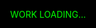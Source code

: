 ```yaml
---
layout: null
title: Work
permalink: /work/
excerpt: "artwork"
---
```

<html lang="en">
<head>
  <meta charset="UTF-8">
  <meta name="viewport" content="width=device-width, initial-scale=1.0">
  <title>Work - Kohlman Harshbarger</title>
  <link rel="stylesheet" href="/assets/css/work.css">
  <link rel="stylesheet" href="/assets/css/terminal.css">
  <link rel="stylesheet" href="/assets/css/style.css">
  <style>
    body {
      overflow-y: auto !important; /* Force scrolling to be enabled */
      height: auto !important; /* Allow body to expand with content */
      min-height: 100vh;
      animation: none !important; /* Prevent flashing/flickering */
    }  
    .container {
      padding-top: 70px; /* Space for fixed header */
      padding-bottom: 40px; /* Bottom padding for scrolling */
    }
    .home-button {
      font-size: 28px;
      font-weight: bold;
      position: fixed; /* Keep button visible while scrolling */
      top: 20px;
      left: 20px;
      z-index: 1001;
      background: rgba(0, 0, 0, 0.7);
      padding: 10px 15px;
      border-radius: 5px;
      color: #00ff00;
      text-decoration: none;
      border: 1px solid #00ff00;
      box-shadow: 0 0 10px #00ff00;
    }  
    .home-button:hover {
      background: rgba(0, 255, 0, 0.2);
    }
    .art-grid {
      display: grid;
      grid-template-columns: 1fr;
      grid-gap: 45px;
      margin: 0 auto;
      max-width: 1200px;
    }
    .art-item {
      margin-bottom: 15px;
      cursor: pointer;
    }
    .art-image-grid {
      display: block !important;
      opacity: 1 !important;
      width: 100%;
      height: auto;
      max-height: 1000px;
      object-fit: contain;
    }
    .art-title {
      margin-top: 12px;
      text-align: center;
      font-size: 18px;
    }
    /* Loading screen styles */
    .loading-screen {
      position: fixed;
      top: 0;
      left: 0;
      width: 100%;
      height: 100%;
      background: black;
      color: #00ff00;
      display: flex;
      flex-direction: column;
      align-items: center;
      justify-content: center;
      z-index: 3000;
    }
    /* Override any styles that might be preventing scrolling */
    html, body {
      overflow: auto !important;
    }
    /* Improve modal and close button visibility */
    .modal {
      background: rgba(0, 0, 0, 0.9);
    }
    .close-button {
      position: absolute;
      top: 20px;
      right: 20px;
      font-size: 40px;
      background: rgba(0, 0, 0, 0.7);
      color: #ff0000; /* Red for better visibility */
      width: 50px;
      height: 50px;
      border-radius: 25px;
      border: 2px solid #ff0000;
      display: flex;
      align-items: center;
      justify-content: center;
      cursor: pointer;
      box-shadow: 0 0 15px #ff0000;
      z-index: 2001;
    }
    .close-button:hover {
      background: rgba(255, 0, 0, 0.3);
      transform: scale(1.1);
    }
    /* Year ticker */
    .year-ticker {
      position: fixed;
      top: 20px;
      right: 20px;
      font-size: 28px !important;
      font-weight: bold;
      z-index: 1001;
      background: rgba(0, 0, 0, 0.7);
      padding: 10px 15px;
      border-radius: 5px;
      color: #00ff00;
      border: 1px solid #00ff00;
      box-shadow: 0 0 10px #00ff00;
    }
    /* Improved modal navigation */
    #modal-prev, #modal-next {
      background: rgba(0, 0, 0, 0.7);
      color: #00ff00;
      border: 2px solid #00ff00;
      width: 50px;
      height: 80px;
      font-size: 30px;
      display: flex;
      align-items: center;
      justify-content: center;
      box-shadow: 0 0 15px #00ff00;
    }
    #modal-prev:hover, #modal-next:hover {
      background: rgba(0, 255, 0, 0.2);
    } 
    /* Improve modal content */
    .modal-content {
      padding: 30px;
      border: 1px solid #00ff00;
      box-shadow: 0 0 20px #00ff00;
    }
    .modal-content p {
      margin: 10px 0;
      font-size: 18px;
    }
  </style>
</head>
<body>
  <!-- Loading Screen -->
  <div class="loading-screen" id="loading-screen">
    <div>WORK LOADING...</div>
    <div class="loading-bar"></div>
  </div>

  <div class="header">WORK</div>
  <div class="container">
    <a href="javascript:void(0)" onclick="returnToHome()" class="home-button">&lt; Back to Home</a>
    <div id="year-ticker" class="year-ticker"></div>
    <!-- Page content -->
    <div id="work-content" style="display:none;">
      <div class="art-grid" id="art-grid">
        {% assign works = site.data.artindex %}
        {% if works %}
          {% assign years = works | group_by: "Year" | sort: "name" | reverse %}
          {% for year in years %}
            {% for work in year.items %}
              {% assign imagePath = work.ImageFilename | split: ',' | first | strip %}
              <div class="art-item" data-year="{{ year.name }}" onclick="openModal('{{ work.ImageFilename | escape }}', '{{ work.Title | escape }}', '{{ work.Material | escape }}', '{{ work.Dimensions | escape }}', '{{ work.Description | escape }}')">
                <img src="{{ site.baseurl }}/assets/images/{{ imagePath }}" alt="{{ work.Title | strip }}" class="art-image-grid">
                <p class="art-title">{{ work.Title | strip }}</p>
              </div>
            {% endfor %}
          {% endfor %}
        {% else %}
          <p>No artwork data found.</p>
        {% endif %}
      </div>
    </div>
  </div>

  <!-- Modal Structure for Image Enlargement -->
  <div id="image-modal" class="modal">
    <div class="modal-content">
      <button class="close-button" onclick="closeModal()">&times;</button>
      <img id="modal-image" src="" alt="">
      <p id="modal-title"></p>
      <p id="modal-material"></p>
      <p id="modal-dimensions"></p>
      <p id="modal-description"></p>
      <button id="modal-prev" class="carousel-arrow prev" onclick="navigateModal(-1)">&#10094;</button>
      <button id="modal-next" class="carousel-arrow next" onclick="navigateModal(1)">&#10095;</button>
    </div>
  </div>

  <script>
    // Carousel Functionality
    function moveCarousel(button, direction) {
      const carousel = button.parentElement;
      const items = carousel.querySelectorAll('.carousel-item');
      let activeIndex = Array.from(items).findIndex(item => item.classList.contains('active'));

      items[activeIndex].classList.remove('active');

      activeIndex += direction;

      if (activeIndex >= items.length) {
        activeIndex = 0;
      } else if (activeIndex < 0) {
        activeIndex = items.length - 1;
      }

      items[activeIndex].classList.add('active');
    }

    // Year Ticker Functionality
    function updateYearOnScroll() {
      const items = document.querySelectorAll('.art-item');
      let currentYear = '';
      let scrollPosition = window.scrollY + window.innerHeight / 2;
      items.forEach(item => {
        const rect = item.getBoundingClientRect();
        const itemTop = rect.top + window.scrollY;
        const itemBottom = itemTop + rect.height;
        if (scrollPosition >= itemTop && scrollPosition <= itemBottom) {
          currentYear = item.getAttribute('data-year');
        }
      });
      const ticker = document.getElementById('year-ticker');
      if (ticker && currentYear) {
        ticker.textContent = currentYear;
      }
    }

    // Modal Functionality
    let currentIndex = 0;
    let currentItems = [];

    function openModal(imageFilename, title, material, dimensions, description) {
      const modal = document.getElementById('image-modal');
      const modalImage = document.getElementById('modal-image');
      const modalTitle = document.getElementById('modal-title');
      const modalMaterial = document.getElementById('modal-material');
      const modalDimensions = document.getElementById('modal-dimensions');
      const modalDescription = document.getElementById('modal-description');

      currentItems = imageFilename.split(',');
      currentIndex = 0;

      modalImage.src = `/assets/images/${currentItems[currentIndex].trim()}`;
      modalTitle.textContent = title;
      modalMaterial.textContent = `Material: ${material}`;
      modalDimensions.textContent = `Dimensions: ${dimensions}`;
      modalDescription.textContent = `Description: ${description}`;

      modal.style.display = 'flex';
      
      // Add keyboard controls for modal
      document.addEventListener('keydown', handleKeyPress);
    }

    function closeModal() {
      const modal = document.getElementById('image-modal');
      modal.style.display = 'none';
      
      // Remove keyboard event listener when modal is closed
      document.removeEventListener('keydown', handleKeyPress);
    }
    
    // Handle keyboard navigation in modal
    function handleKeyPress(e) {
      if (e.key === 'Escape') {
        closeModal();
      } else if (e.key === 'ArrowLeft') {
        navigateModal(-1);
      } else if (e.key === 'ArrowRight') {
        navigateModal(1);
      }
    }

    function navigateModal(direction) {
      currentIndex += direction;

      if (currentIndex >= currentItems.length) {
        currentIndex = 0;
      } else if (currentIndex < 0) {
        currentIndex = currentItems.length - 1;
      }

      const modalImage = document.getElementById('modal-image');
      modalImage.src = `/assets/images/${currentItems[currentIndex].trim()}`;
    }
    
    // Return to Home functionality
    function returnToHome() {
      const body = document.body;
      
      // Add glitch effect
      body.classList.add('glitch');
      setTimeout(() => {
        body.classList.remove('glitch');
        body.classList.add('power-down');
        
        setTimeout(() => {
          // Random selection of loading messages
          const allMessages = [
            "Navigating home...",
            "Loading grass...",
            "Wrangling ducks...",
            "Compiling memories...",
            "Tuning reality...",
            "Synchronizing vibes...",
            "Adjusting atmosphere...",
            "Calibrating coziness...",
            "Preparing existential crisis...",
            "Evicting ghosts...",
            "Defragmenting dreams...",
            "Unpacking nostalgia...",
            "Rendering nostalgia...",
            "Debugging childhood...",
            "Deleting bad decisions...",
            "Pouring a drink...",
            "Checking if door is locked...",
            "Refilling existential dread..."
          ];
          
          // Randomly pick 4 messages
          let loadingMessages = [];
          for (let i = 0; i < 4; i++) {
            const randomIndex = Math.floor(Math.random() * allMessages.length);
            loadingMessages.push(allMessages[randomIndex]);
          }
          
          // Create home loading screen
          const homeLoadingScreen = document.createElement('div');
          homeLoadingScreen.className = 'home-loading-screen';
          
          const loadingText = document.createElement('div');
          loadingText.className = 'home-loading-text';
          loadingText.id = 'loading-text';
          loadingText.textContent = 'Navigating home...';
          
          const loadingBarContainer = document.createElement('div');
          loadingBarContainer.className = 'home-loading-bar';
          
          const barFill = document.createElement('div');
          barFill.className = 'home-bar-fill';
          
          loadingBarContainer.appendChild(barFill);
          homeLoadingScreen.appendChild(loadingText);
          homeLoadingScreen.appendChild(loadingBarContainer);
          
          // Clear the body and add the loading screen
          document.body.innerHTML = '';
          document.body.appendChild(homeLoadingScreen);
          
          // Trigger the animation
          setTimeout(() => {
            barFill.classList.add('animate');
          }, 100);
          
          // Update loading text
          let index = 0;
          function updateLoadingText() {
            if (index < loadingMessages.length) {
              document.getElementById("loading-text").innerText = loadingMessages[index];
              index++;
            }
          }
          
          const textInterval = setInterval(updateLoadingText, 800);
          
          // Navigate to home page
          setTimeout(() => {
            clearInterval(textInterval);
            window.location.href = "/";
          }, 5000);
        }, 1000);
      }, 500);
    }

    // Initialize page loading
    window.onload = function() {
      // Stop all animations that might cause flashing
      document.body.style.animation = 'none';
      document.documentElement.style.animation = 'none';
      
      // Make sure overflow is enabled
      document.documentElement.style.overflow = 'auto';
      document.body.style.overflow = 'auto';
      
      // Show loading screen for 3 seconds
      setTimeout(() => {
        document.getElementById('loading-screen').style.opacity = '0';
        document.getElementById('loading-screen').style.transition = 'opacity 0.5s ease';
        
        setTimeout(() => {
          document.getElementById('loading-screen').style.display = 'none';
          document.getElementById('work-content').style.display = 'block';
          
          // Initialize Year Ticker
          updateYearOnScroll();
        }, 500);
      }, 3000);
    };
    
    // Add event listeners
    window.addEventListener('scroll', updateYearOnScroll);
    
    // Add click outside to close modal
    window.addEventListener('click', function(event) {
      const modal = document.getElementById('image-modal');
      if (event.target === modal) {
        closeModal();
      }
    });
  </script>
</body>
</html>